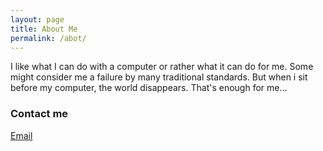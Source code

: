 ```yaml
---
layout: page
title: About Me
permalink: /abot/
---
```


I like what I can do with a computer or rather what it can do for me.
Some might consider me a failure by many traditional standards.
But when i sit before my computer, the world disappears.
That's enough for me...

### Contact me

[Email](mailto:madhu4surisetti@gmail.com)
